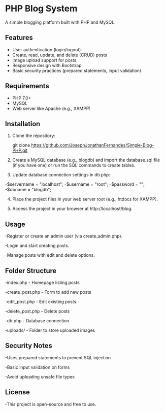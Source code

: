 # PHP Blog System

A simple blogging platform built with PHP and MySQL.

## Features

- User authentication (login/logout)
- Create, read, update, and delete (CRUD) posts
- Image upload support for posts
- Responsive design with Bootstrap
- Basic security practices (prepared statements, input validation)

## Requirements

- PHP 7.0+
- MySQL
- Web server like Apache (e.g., XAMPP)

## Installation

1. Clone the repository:

   git clone https://github.com/JosephJonathanFernandes/Simple-Blog-PHP.git
   
2. Create a MySQL database (e.g., blogdb) and import the database.sql file (if you have one) or run the SQL commands to create tables.

3. Update database connection settings in db.php:

-$servername = "localhost";
-$username = "root";
-$password = "";
-$dbname = "blogdb";

4. Place the project files in your web server root (e.g., htdocs for XAMPP).

5. Access the project in your browser at http://localhost/blog.

## Usage

-Register or create an admin user (via create_admin.php).

-Login and start creating posts.

-Manage posts with edit and delete options.

## Folder Structure

-index.php - Homepage listing posts

-create_post.php - Form to add new posts

-edit_post.php - Edit existing posts

-delete_post.php - Delete posts

-db.php - Database connection

-uploads/ - Folder to store uploaded images

## Security Notes

-Uses prepared statements to prevent SQL injection

-Basic input validation on forms

-Avoid uploading unsafe file types

## License

-This project is open-source and free to use.


